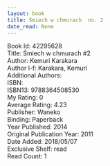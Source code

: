 ```yaml
---
layout: book
title: Śmiech w chmurach  no. 2
date_read: None
---
```


Book Id: 42295628<br />
Title: Śmiech w chmurach #2<br />
Author: Kemuri Karakara<br />
Author l-f: Karakara, Kemuri<br />
Additional Authors: <br />
ISBN: <br />
ISBN13: 9788364508530<br />
My Rating: 0<br />
Average Rating: 4.23<br />
Publisher: Waneko<br />
Binding: Paperback<br />
Year Published: 2014<br />
Original Publication Year: 2011<br />
Date Added: 2018/05/07<br />
Exclusive Shelf: read<br />
Read Count: 1<br />

